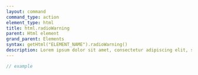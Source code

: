 ```yaml
---
layout: command
command_type: action
element_type: html
title: html.radioWarning
parent: Html element
grand_parent: Elements
syntax: getHtml("ELEMENT_NAME").radioWarning()
description: Lorem ipsum dolor sit amet, consectetur adipiscing elit, sed do eiusmod tempor incididunt ut labore et dolore magna aliqua. Ut enim ad minim veniam, quis nostrud exercitation ullamco laboris nisi ut aliquip ex ea commodo consequat.
---
```


```javascript
// example
```